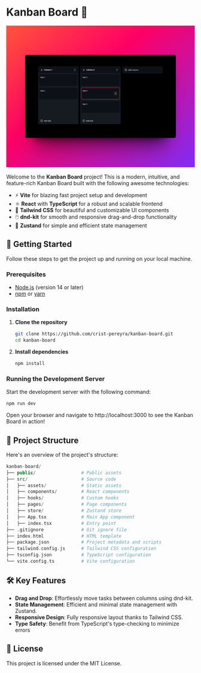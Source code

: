 # Kanban Board 📝

![Kanban Preview](./kanban-preview.png)

Welcome to the **Kanban Board** project! This is a modern, intuitive, and feature-rich Kanban Board built with the following awesome technologies:

- ⚡ **Vite** for blazing fast project setup and development
- ⚛️ **React** with **TypeScript** for a robust and scalable frontend
- 🎨 **Tailwind CSS** for beautiful and customizable UI components
- 🖱️ **dnd-kit** for smooth and responsive drag-and-drop functionality
- 🐻 **Zustand** for simple and efficient state management

## 🚀 Getting Started

Follow these steps to get the project up and running on your local machine.

### Prerequisites

- [Node.js](https://nodejs.org/) (version 14 or later)
- [npm](https://www.npmjs.com/) or [yarn](https://yarnpkg.com/)

### Installation

1. **Clone the repository**

   ```bash
   git clone https://github.com/crist-pereyra/kanban-board.git
   cd kanban-board
   ```

2. **Install dependencies**

   ```bash
   npm install
   ```

### Running the Development Server

Start the development server with the following command:

```bash
npm run dev
```

Open your browser and navigate to http://localhost:3000 to see the Kanban Board in action!

## 📂 Project Structure

Here's an overview of the project's structure:

```php
kanban-board/
├── public/                 # Public assets
├── src/                    # Source code
│   ├── assets/             # Static assets
│   ├── components/         # React components
│   ├── hooks/              # Custom hooks
│   ├── pages/              # Page components
│   ├── store/              # Zustand store
│   ├── App.tsx             # Main App component
│   ├── index.tsx           # Entry point
├── .gitignore              # Git ignore file
├── index.html              # HTML template
├── package.json            # Project metadata and scripts
├── tailwind.config.js      # Tailwind CSS configuration
├── tsconfig.json           # TypeScript configuration
└── vite.config.ts          # Vite configuration

```

## 🛠️ Key Features

- **Drag and Drop**: Effortlessly move tasks between columns using dnd-kit.
- **State Management**: Efficient and minimal state management with Zustand.
- **Responsive Design**: Fully responsive layout thanks to Tailwind CSS.
- **Type Safety**: Benefit from TypeScript's type-checking to minimize errors

## 📜 License

This project is licensed under the MIT License.
